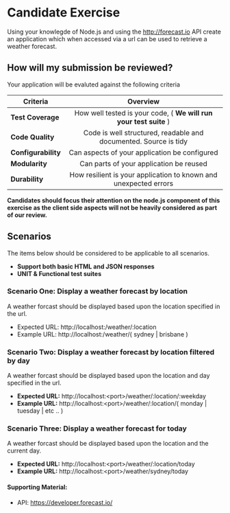 # Candidate Exercise
 
Using your knowlegde of Node.js and using the http://forecast.io API create an application which when accessed via a url can be used to retrieve a weather forecast.

## How will my submission be reviewed?
 
Your application will be evaluted against the following criteria

| Criteria             | Overview                                                         | 
| -------------------- |:----------------------------------------------------------------:| 
| **Test Coverage**    | How well tested is your code, ( **We will run your test suite** )|
| **Code Quality**     | Code is well structured, readable and documented. Source is tidy |
| **Configurability**  | Can aspects of your application be configured                    |
| **Modularity**       | Can parts of your application be reused                          |
| **Durability**       | How resilient is your application to known and unexpected errors |
 
**Candidates should focus their attention on the node.js component of this exercise as the client side aspects will not be heavily considered as part of our review.**

## Scenarios

The items below should be considered to be applicable to all scenarios.

- **Support both basic HTML and JSON responses**
- **UNIT & Functional test suites**
 
### Scenario One: Display a weather forecast by location
 
A weather forcast should be displayed based upon the location specified in the url.
 
- Expected URL: http://localhost:<port>/weather/:location
- Example  URL: http://localhost:<port>/weather/( sydney | brisbane )
 
### Scenario Two: Display a weather forecast by location filtered by day
 
A weather forcast should be displayed based upon the location and day specified in the url.
 
- **Expected URL:** http://localhost:\<port\>/weather/:location/:weekday
- **Example  URL:** http://localhost:\<port\>/weather/:location/( monday | tuesday | etc .. )
 
### Scenario Three: Display a weather forecast for today
 
A weather forcast should be displayed based upon the location and the current day.
 
- **Expected URL:** http://localhost:\<port\>/weather/:location/today
- **Example  URL:** http://localhost:\<port\>/weather/sydney/today
 
#### Supporting Material:
 
- API: https://developer.forecast.io/
